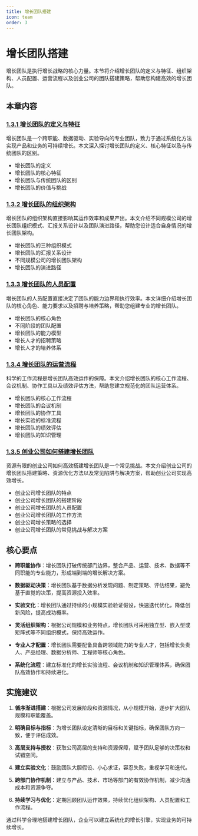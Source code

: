 ```yaml
---
title: 增长团队搭建
icon: team
order: 3
---
```


# 增长团队搭建

增长团队是执行增长战略的核心力量。本节将介绍增长团队的定义与特征、组织架构、人员配置、运营流程以及创业公司的团队搭建策略，帮助您构建高效的增长团队。

## 本章内容

### [1.3.1 增长团队的定义与特征](./1.3.1-增长团队的定义与特征.md)

增长团队是一个跨职能、数据驱动、实验导向的专业团队，致力于通过系统化方法实现产品和业务的可持续增长。本文深入探讨增长团队的定义、核心特征以及与传统团队的区别。

- 增长团队的定义
- 增长团队的核心特征
- 增长团队与传统团队的区别
- 增长团队的价值与挑战

### [1.3.2 增长团队的组织架构](./1.3.2-增长团队的组织架构.md)

增长团队的组织架构直接影响其运作效率和成果产出。本文介绍不同规模公司的增长团队组织模式、汇报关系设计以及团队演进路径，帮助您设计适合自身情况的增长团队架构。

- 增长团队的三种组织模式
- 增长团队的汇报关系设计
- 不同规模公司的增长团队架构
- 增长团队的演进路径

### [1.3.3 增长团队的人员配置](./1.3.3-增长团队的人员配置.md)

增长团队的人员配置直接决定了团队的能力边界和执行效率。本文详细介绍增长团队的核心角色、能力要求以及招聘与培养策略，帮助您组建专业的增长团队。

- 增长团队的核心角色
- 不同阶段的团队配置
- 增长团队的能力模型
- 增长人才的招聘策略
- 增长人才的培养体系

### [1.3.4 增长团队的运营流程](./1.3.4-增长团队的运营流程.md)

科学的工作流程是增长团队高效运作的保障。本文介绍增长团队的核心工作流程、会议机制、协作工具以及绩效评估方法，帮助您建立规范化的团队运营体系。

- 增长团队的核心工作流程
- 增长团队的会议机制
- 增长团队的协作工具
- 增长实验的标准流程
- 增长团队的绩效评估
- 增长团队的知识管理

### [1.3.5 创业公司如何搭建增长团队](./1.3.5-创业公司如何搭建增长团队.md)

资源有限的创业公司如何高效搭建增长团队是一个常见挑战。本文介绍创业公司的增长团队搭建策略、资源优化方法以及常见陷阱与解决方案，帮助创业公司实现高效增长。

- 创业公司增长团队的特点
- 创业公司增长团队的搭建阶段
- 创业公司增长团队的人员配置
- 创业公司增长团队的工作方法
- 创业公司增长策略的选择
- 创业公司增长团队的常见挑战与解决方案

## 核心要点

- **跨职能协作**：增长团队打破传统部门边界，整合产品、运营、技术、数据等不同职能的专业能力，形成端到端的增长解决方案。
  
- **数据驱动决策**：增长团队基于数据分析发现问题、制定策略、评估结果，避免基于直觉的决策，提高资源投入效率。
  
- **实验文化**：增长团队通过持续的小规模实验验证假设，快速迭代优化，降低创新风险，提高成功概率。
  
- **灵活组织架构**：根据公司规模和业务特点，增长团队可采用独立型、嵌入型或矩阵式等不同组织模式，保持高效运作。
  
- **专业人才配置**：增长团队需要配备具备跨领域能力的专业人才，包括增长负责人、产品经理、数据分析师、工程师等核心角色。
  
- **系统化流程**：建立标准化的增长实验流程、会议机制和知识管理体系，确保团队高效协作和持续进化。

## 实施建议

1. **循序渐进搭建**：根据公司发展阶段和资源情况，从小规模开始，逐步扩大团队规模和职能覆盖。
   
2. **明确目标与指标**：为增长团队设定清晰的目标和关键指标，确保团队方向一致，便于评估成效。
   
3. **高层支持与授权**：获取公司高层的支持和资源保障，赋予团队足够的决策权和试错空间。
   
4. **建立实验文化**：鼓励团队大胆假设、小心求证，容忍失败，重视学习和迭代。
   
5. **跨部门协作机制**：建立与产品、技术、市场等部门的有效协作机制，减少沟通成本和资源争夺。
   
6. **持续学习与优化**：定期回顾团队运作效果，持续优化组织架构、人员配置和工作流程。

通过科学合理地搭建增长团队，企业可以建立系统化的增长引擎，实现业务的可持续增长。